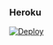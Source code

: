 ### Heroku
[![Deploy](https://www.herokucdn.com/deploy/button.svg)](https://heroku.com/deploy?template=https://github.com/Abolanosglez/ok135) 
